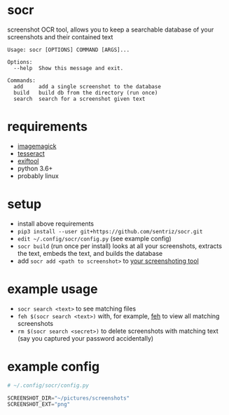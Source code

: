 # socr
screenshot OCR tool, allows you to keep a searchable database of your screenshots and their contained text

```
Usage: socr [OPTIONS] COMMAND [ARGS]...

Options:
  --help  Show this message and exit.

Commands:
  add     add a single screenshot to the database
  build   build db from the directory (run once)
  search  search for a screenshot given text
```

# requirements 
  - [imagemagick](https://www.imagemagick.org/script/index.php)
  - [tesseract](https://github.com/tesseract-ocr/tesseract)
  - [exiftool](https://www.sno.phy.queensu.ca/~phil/exiftool/)
  - python 3.6+
  - probably linux
  
# setup
  - install above requirements
  - `pip3 install --user git+https://github.com/sentriz/socr.git`
  - `edit ~/.config/socr/config.py` (see example config)
  - `socr build` (run once per install) looks at all your screenshots, extracts the text, embeds the text, and builds the database
  - add `socr add <path to screenshot>` to [your screenshoting tool](https://github.com/sentriz/dotfiles/commit/57987138e4b09615b8237b6ac67e4d751dfbabb1)

# example usage
  - `socr search <text>` to see matching files
  - `feh $(socr search <text>)` with, for example, [feh](https://wiki.archlinux.org/index.php/Feh) to view all matching screenshots
  - `rm $(socr search <secret>)` to delete screenshots with matching text (say you captured your password accidentally)
  
# example config
```python
# ~/.config/socr/config.py

SCREENSHOT_DIR="~/pictures/screenshots"
SCREENSHOT_EXT="png"
```
